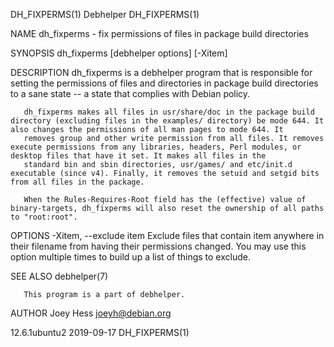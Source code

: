 DH_FIXPERMS(1)                                                                                    Debhelper                                                                                    DH_FIXPERMS(1)

NAME
       dh_fixperms - fix permissions of files in package build directories

SYNOPSIS
       dh_fixperms [debhelper options] [-Xitem]

DESCRIPTION
       dh_fixperms is a debhelper program that is responsible for setting the permissions of files and directories in package build directories to a sane state -- a state that complies with Debian policy.

       dh_fixperms makes all files in usr/share/doc in the package build directory (excluding files in the examples/ directory) be mode 644. It also changes the permissions of all man pages to mode 644. It
       removes group and other write permission from all files. It removes execute permissions from any libraries, headers, Perl modules, or desktop files that have it set. It makes all files in the
       standard bin and sbin directories, usr/games/ and etc/init.d executable (since v4). Finally, it removes the setuid and setgid bits from all files in the package.

       When the Rules-Requires-Root field has the (effective) value of binary-targets, dh_fixperms will also reset the ownership of all paths to "root:root".

OPTIONS
       -Xitem, --exclude item
           Exclude files that contain item anywhere in their filename from having their permissions changed. You may use this option multiple times to build up a list of things to exclude.

SEE ALSO
       debhelper(7)

       This program is a part of debhelper.

AUTHOR
       Joey Hess <joeyh@debian.org>

12.6.1ubuntu2                                                                                     2019-09-17                                                                                   DH_FIXPERMS(1)
